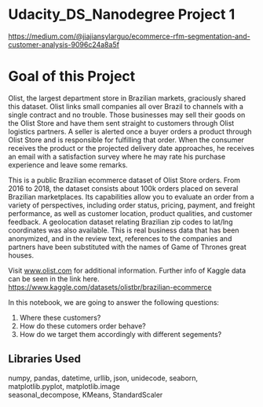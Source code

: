 # Udacity_DS_Nanodegree Project 1
https://medium.com/@jiajiansylarguo/ecommerce-rfm-segmentation-and-customer-analysis-9096c24a8a5f

# Goal of this Project

Olist, the largest department store in Brazilian markets, graciously shared this dataset. Olist links small companies all over Brazil to channels with a single contract and no trouble. Those businesses may sell their goods on the Olist Store and have them sent straight to customers through Olist logistics partners. A seller is alerted once a buyer orders a product through Olist Store and is responsible for fulfilling that order. When the consumer receives the product or the projected delivery date approaches, he receives an email with a satisfaction survey where he may rate his purchase experience and leave some remarks.

This is a public Brazilian ecommerce dataset of Olist Store orders. From 2016 to 2018, the dataset consists about 100k orders placed on several Brazilian marketplaces. Its capabilities allow you to evaluate an order from a variety of perspectives, including order status, pricing, payment, and freight performance, as well as customer location, product qualities, and customer feedback. A geolocation dataset relating Brazilian zip codes to lat/lng coordinates was also available. This is real business data that has been anonymized, and in the review text, references to the companies and partners have been substituted with the names of Game of Thrones great houses.

Visit www.olist.com for additional information. Further info of Kaggle data can be seen in the link here. https://www.kaggle.com/datasets/olistbr/brazilian-ecommerce


In this notebook, we are going to answer the following questions:
1.   Where these customers?
2.   How do these cutomers order behave?
3.   How do we target them accordingly with different segements?

## Libraries Used
numpy, pandas, datetime, urllib, json, unidecode, seaborn, matplotlib.pyplot, matplotlib.image\
seasonal_decompose, KMeans, StandardScaler
